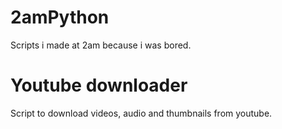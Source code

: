 # 2amPython
Scripts i made at 2am because i was bored.


# Youtube downloader
Script to download videos, audio and thumbnails from youtube.
